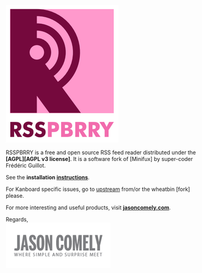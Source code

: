 [![RSSPBRRY logo][logo-rsspbrry]][RSSPBRRY]

RSSPBRRY is a free and open source RSS feed reader distributed under the **[AGPL][AGPL v3 license]**. It is a software fork of [Minifux] by super-coder Frédéric Guillot.  

See the **installation [instructions]**.

For Kanboard specific issues, go to [upstream] from/or the wheatbin [fork] please.

For more interesting and useful products, visit **[jasoncomely.com][jasoncomely]**.

Regards,  
[![Jason Comely's logo][logo-jc]][jasoncomely]




[RSSPBRRY]: http://www.rsspbrry.com
[Kanboard]: http://miniflux.net
[jasoncomely]: http://jasoncomely.com

[logo-rsspbrry]: RSSPBRRY-logo-color.png
[logo-jc]: JASONCOMELYconcepts-logo.png

[instructions]: RSSPBRRY-INSTALL.md
[upstream]: //github.com/fguillot/miniflux

